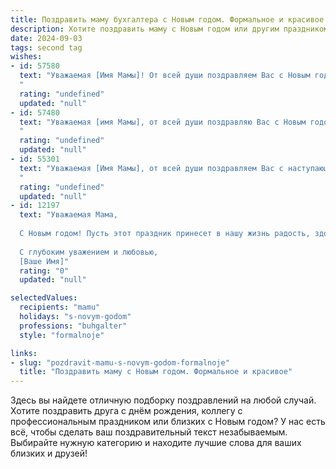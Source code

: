 ```yaml
---
title: Поздравить маму бухгалтера с Новым годом. Формальное и красивое
description: Хотите поздравить маму с Новым годом или другим праздником? Наш ИИ создаст незабываемое поздравление, а вы обязательно выделитесь среди других.  
date: 2024-09-03
tags: second tag
wishes:
- id: 57580
  text: "Уважаемая [Имя Мамы]! От всей души поздравляем Вас с Новым годом! Желаем Вам крепкого здоровья, семейного благополучия, профессиональных успехов в новом году. Пусть каждый день будет наполнен радостью, теплом и любовью близких. С Новым годом!
  "
  rating: "undefined"
  updated: "null"
- id: 57480
  text: "Уважаемая [имя Мамы], от всей души поздравляю Вас с Новым годом! Желаю Вам в наступающем году крепкого здоровья, благополучия, семейного счастья и профессиональных успехов. Пусть Ваш труд, как и всегда, будет оценен по достоинству, а Новый год принесет Вам новые возможности и яркие моменты!
  "
  rating: "undefined"
  updated: "null"
- id: 55301
  text: "Уважаемая [Имя Мамы], от всей души поздравляем Вас с наступающим Новым годом! Желаем Вам в новом году профессиональных успехов, благополучия, крепкого здоровья и, конечно же, исполнения всех желаний! Пусть Новый год принесет Вам радость, мир и уют в Вашу жизнь!
  "
  rating: "undefined"
  updated: "null"
- id: 12197
  text: "Уважаемая Мама,
  
  С Новым годом! Пусть этот праздник принесет в нашу жизнь радость, здоровье и благополучие. Ваш опыт и профессионализм, как бухгалтера, остаются для нас непревзойденным примером. Желаем Вам новых успехов в работе и личных достижений. Пусть каждый день будет наполнен теплом и любовью, которую Вы так щедро дарите нам.
  
  С глубоким уважением и любовью,
  [Ваше Имя]"
  rating: "0"
  updated: "null"

selectedValues:
  recipients: "mamu"
  holidays: "s-novym-godom"
  professions: "buhgalter"
  style: "formalnoje"

links:
- slug: "pozdravit-mamu-s-novym-godom-formalnoje"
  title: "Поздравить маму с Новым годом. Формальное и красивое"
---
```


Здесь вы найдете отличную подборку поздравлений на любой случай. 
Хотите поздравить друга с днём рождения, коллегу с профессиональным праздником или близких с Новым годом? У нас есть всё, чтобы сделать ваш поздравительный текст незабываемым. Выбирайте нужную категорию и находите лучшие слова для ваших близких и друзей!

